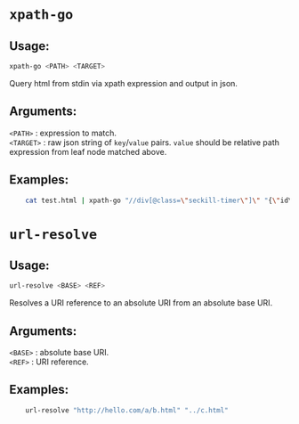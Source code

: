 # `xpath-go`

## Usage:
```bash
xpath-go <PATH> <TARGET>
```
Query html from stdin via xpath expression and output in json.

## Arguments:
`<PATH>`   : expression to match.<br />
`<TARGET>` : raw json string of `key`/`value` pairs. `value` should be relative path expression from leaf node matched above.

## Examples:
```bash
    cat test.html | xpath-go "//div[@class=\"seckill-timer\"]\" "{\"id\":\"./@id\"}"
```

# `url-resolve`

## Usage:
```bash
url-resolve <BASE> <REF>
```
Resolves a URI reference to an absolute URI from an absolute base URI.

## Arguments:
`<BASE>`   : absolute base URI.<br />
`<REF>`    : URI reference.

## Examples:
```bash
	url-resolve "http://hello.com/a/b.html" "../c.html"
```


